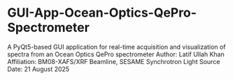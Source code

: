 # GUI-App-Ocean-Optics-QePro-Spectrometer
A PyQt5-based GUI application for real-time acquisition and visualization of spectra from an Ocean Optics QePro spectrometer
Author: Latif Ullah Khan
Affiliation: BM08-XAFS/XRF Beamline, SESAME Synchrotron Light Source
Date: 21 August 2025
